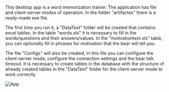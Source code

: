 This desktop app is a word memorization trainer.
The application has file and client-server modes of operation.
In the folder "artifactes" there is a ready-made exe file.

The first time you run it, a "DataText" folder will be created that contains excel tables.
In the table "words.xls" it is necessary to fill in the words/questions and their answers/values.
In the "motivationtext.xls" table, you can optionally fill in phrases for motivation that the bear will tell you.

The file "Configs" will also be created, in this file you can configure the client-server mode, configure the connection settings and the bear talk timeout.
It is necessary to create tables in the database with the structure of already created tables in the "DataText" folder for the client-server mode to work correctly


![App](https://github.com/Arsa707/multithreading-app-JDBC-SQL-JavaFX-ApachePOI-Maven/assets/104760838/3b500fba-e417-4f0b-a862-391e7a5b4e0d)
